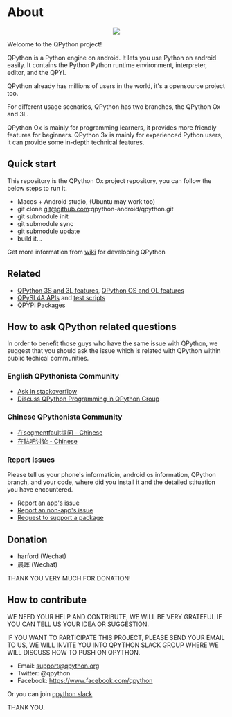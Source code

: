 # About


<p align="center"><a href="https://play.google.com/store/apps/details?id=org.qpython.qpy" target="_blank"><img src="https://lh3.googleusercontent.com/E2sU2Mca-geyscWogW2ZsQC3dY1Y46a3HU35NoHv0AIBvCgQn_ZRZ2MOeA5tg3YkWg=s360-rw"></a></p>

Welcome to the QPython project!

QPython is a Python engine on android. It lets you use Python on android easily. It contains the Python Python runtime environment, interpreter, editor, and the QPYI. 

QPython already has millions of users in the world, it's a opensource project too.

For different usage scenarios, QPython has two branches, the QPython Ox and 3L.

QPython Ox is mainly for programming learners, it provides more friendly features for beginners.
QPython 3x is mainly for experienced Python users, it can provide some in-depth technical features.


## Quick start

This repository is the QPython Ox project repository, you can follow the below steps to run it.

- Macos + Android studio, (Ubuntu may work too)
- git clone git@github.com:qpython-android/qpython.git
- git submodule init
- git submodule sync
- git submodule update
- build it...

Get more information from [wiki](https://github.com/qpython-android/qpython/wiki) for developing QPython

## Related 

- [QPython 3S and 3L features](https://github.com/qpython-android/qpython.org/blob/master/qpython-docs/source/en/qpython_3x_featues.rst), [QPython OS and OL features](https://github.com/qpython-android/qpython.org/blob/master/qpython-docs/source/en/qpython_ox_featues.rst)
- [QPySL4A APIs](https://github.com/qpython-android/qpysl4a/blob/master/doc/en/APIs.rst) and [test scripts](https://github.com/qpython-android/qpysl4a/issues/1)
- QPYPI Packages

## How to ask QPython related questions
In order to benefit those guys who have the same issue with QPython, we suggest that you should ask the issue which is related with QPython within public techical communities.


### English QPythonista Community

- [Ask in stackoverflow](https://stackoverflow.com/questions/tagged/qpython)
- [Discuss QPython Programming in QPython Group](https://www.facebook.com/groups/qpython/)

### Chinese QPythonista Community

- [在segmentfault提问 - Chinese](https://segmentfault.com/t/qpython)
- [在贴吧讨论 - Chinese](https://tieba.baidu.com/f?ie=utf-8&kw=qpython)

### Report issues

Please tell us your phone's informatioin, android os information, QPython branch, and your code, where did you install it and the detailed stituation you have encountered.

- [Report an app's issue](https://github.com/qpython-android/qpython/issues)
- [Report an non-app's issue](https://github.com/qpython-android/qpython.org/issues)
- [Request to support a package](https://github.com/qpython-android/qpypi/issues)

## Donation

- harford (Wechat)
- 晨晖 (Wechat)

THANK YOU VERY MUCH FOR DONATION!


## How to contribute
WE NEED YOUR HELP AND CONTRIBUTE, WE WILL BE VERY GRATEFUL IF YOU CAN TELL US YOUR IDEA OR SUGGESTION.

IF YOU WANT TO PARTICIPATE THIS PROJECT, PLEASE SEND YOUR EMAIL TO US, WE WILL INVITE YOU INTO QPYTHON SLACK GROUP WHERE WE WILL DISCUSS HOW TO PUSH ON QPYTHON.

- Email: support@qpython.org
- Twitter: @qpython
- Facebook: https://www.facebook.com/qpython

Or you can join [qpython slack](https://join.slack.com/t/qpython/shared_invite/enQtOTI1MDY1NzM4NjU2LTljZDI3MjI0ZmZmNzIwNzAwMTU2ZDIyNGRjMTJiOTQ4MzgzY2Y3NDU5YzJjNTQ5MmM4Nzk2MGI4YWZmY2VhOTU)

THANK YOU.

